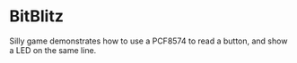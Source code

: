 # BitBlitz
Silly game demonstrates how to use a PCF8574 to read a button, and show a LED on the same line.
